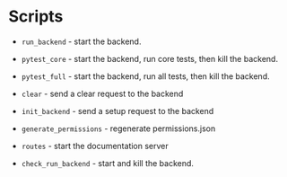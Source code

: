 
# Scripts

* `run_backend` - start the backend.

* `pytest_core` - start the backend, run core tests, then kill the backend.

* `pytest_full` - start the backend, run all tests, then kill the backend.

* `clear` - send a clear request to the backend

* `init_backend` - send a setup request to the backend

* `generate_permissions` - regenerate permissions.json

* `routes` - start the documentation server

* `check_run_backend` - start and kill the backend.
